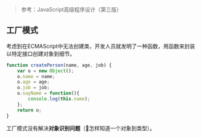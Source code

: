 > 参考：JavaScript高级程序设计（第三版）

## 工厂模式
考虑到在ECMAScript中无法创建类，开发人员就发明了一种函数，用函数来封装以特定接口创建对象到细节。
```javascript
function createPerson(name, age, job) {
    var o = new Object();
    o.name = name;
    o.age = age;
    o.job = job;
    o.sayName = function(){
        console.log(this.name);
    };
    return o;
}
```
工厂模式没有解决**对象识别问题**（怎样知道一个对象到类型）。